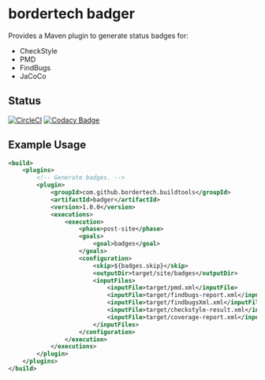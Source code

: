 # bordertech badger
Provides a Maven plugin to generate status badges for:
* CheckStyle
* PMD
* FindBugs
* JaCoCo

## Status

[![CircleCI](https://circleci.com/gh/BorderTech/badger.svg?style=svg)](https://circleci.com/gh/BorderTech/badger)
[![Codacy Badge](https://api.codacy.com/project/badge/Grade/cd4106f2a39342c1b104b19c4dcb5d6d)](https://www.codacy.com/app/BorderTech/badger?utm_source=github.com&amp;utm_medium=referral&amp;utm_content=BorderTech/badger&amp;utm_campaign=Badge_Grade)

## Example Usage

```xml
<build>
	<plugins>
		<!-- Generate badges. -->
		<plugin>
			<groupId>com.github.bordertech.buildtools</groupId>
			<artifactId>badger</artifactId>
			<version>1.0.0</version>
			<executions>
				<execution>
					<phase>post-site</phase>
					<goals>
						<goal>badges</goal>
					</goals>
					<configuration>
						<skip>${badges.skip}</skip>
						<outputDir>target/site/badges</outputDir>
						<inputFiles>
							<inputFile>target/pmd.xml</inputFile>
							<inputFile>target/findbugs-report.xml</inputFile>
							<inputFile>target/findbugsXml.xml</inputFile>
							<inputFile>target/checkstyle-result.xml</inputFile>
							<inputFile>target/coverage-report.xml</inputFile>
						</inputFiles>
					</configuration>
				</execution>
			</executions>
		</plugin>
	</plugins>
</build>
```


